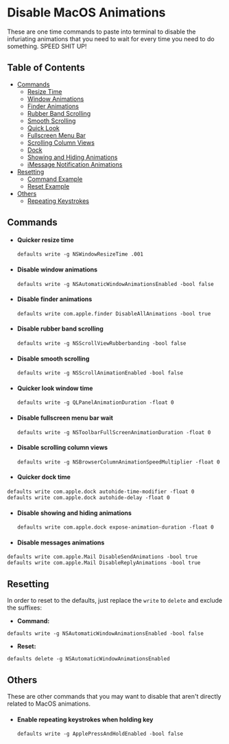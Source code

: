 # Disable MacOS Animations

These are one time commands to paste into terminal to disable the infuriating animations
that you need to wait for every time you need to do something. SPEED SHIT UP!

## Table of Contents

- [Commands](#commands)
  - [Resize Time](#quicker-resize-time)
  - [Window Animations](#disable-window-animations)
  - [Finder Animations](#disable-finder-animations)
  - [Rubber Band Scrolling](#disable-rubber-band-scrolling)
  - [Smooth Scrolling](#disable-smooth-scrolling)
  - [Quick Look](#quicker-look-window-time)
  - [Fullscreen Menu Bar](#disable-fullscreen-menu-bar-wait)
  - [Scrolling Column Views](#disable-scrolling-column-views)
  - [Dock](#quicker-dock-time)
  - [Showing and Hiding Animations](#disable-showing-and-hiding-animations)
  - [iMessage Notification Animations](#disable-messages-animations)
- [Resetting](#resetting)
  - [Command Example](#command)
  - [Reset Example](#reset)
- [Others](#others)
  - [Repeating Keystrokes](#enable-repeating-keystrokes-when-holding-key)

## Commands

- #### Quicker resize time

  ```
  defaults write -g NSWindowResizeTime .001
  ```

- #### Disable window animations

  ```
  defaults write -g NSAutomaticWindowAnimationsEnabled -bool false
  ```

- #### Disable finder animations

  ```
  defaults write com.apple.finder DisableAllAnimations -bool true
  ```

- #### Disable rubber band scrolling

  ```
  defaults write -g NSScrollViewRubberbanding -bool false
  ```

- #### Disable smooth scrolling

  ```
  defaults write -g NSScrollAnimationEnabled -bool false
  ```

- #### Quicker look window time

  ```
  defaults write -g QLPanelAnimationDuration -float 0
  ```

- #### Disable fullscreen menu bar wait

  ```
  defaults write -g NSToolbarFullScreenAnimationDuration -float 0
  ```

- #### Disable scrolling column views

  ```
  defaults write -g NSBrowserColumnAnimationSpeedMultiplier -float 0
  ```

- #### Quicker dock time

```
defaults write com.apple.dock autohide-time-modifier -float 0
defaults write com.apple.dock autohide-delay -float 0
```

- #### Disable showing and hiding animations

  ```
  defaults write com.apple.dock expose-animation-duration -float 0
  ```

- #### Disable messages animations

```
defaults write com.apple.Mail DisableSendAnimations -bool true
defaults write com.apple.Mail DisableReplyAnimations -bool true
```

## Resetting

In order to reset to the defaults, just replace the `write` to `delete` and exclude the suffixes:

- **Command:**

```
defaults write -g NSAutomaticWindowAnimationsEnabled -bool false
```

- **Reset:**

```
defaults delete -g NSAutomaticWindowAnimationsEnabled
```

## Others

These are other commands that you may want to disable that aren't directly related to MacOS
animations.

- #### Enable repeating keystrokes when holding key

  ```
  defaults write -g ApplePressAndHoldEnabled -bool false
  ```
